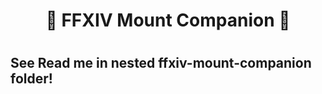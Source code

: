 <h1 align=center> 🦙 FFXIV Mount Companion 🦙<h1> 
  <h2>See Read me in nested ffxiv-mount-companion folder!</h2>
<div align=center> 
